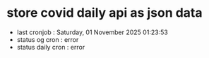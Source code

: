 # store covid daily api as json data

- last cronjob : Saturday, 01 November 2025 01:23:53
- status og cron : error
- status daily cron : error
      
      
